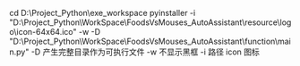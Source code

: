 cd D:\Project_Python\exe_workspace
pyinstaller -i "D:\Project_Python\WorkSpace\FoodsVsMouses_AutoAssistant\resource\logo\icon-64x64.ico" -w -D  "D:\Project_Python\WorkSpace\FoodsVsMouses_AutoAssistant\function\main.py"
-D 产生完整目录作为可执行文件
-w 不显示黑框
-i 路径  icon 图标
